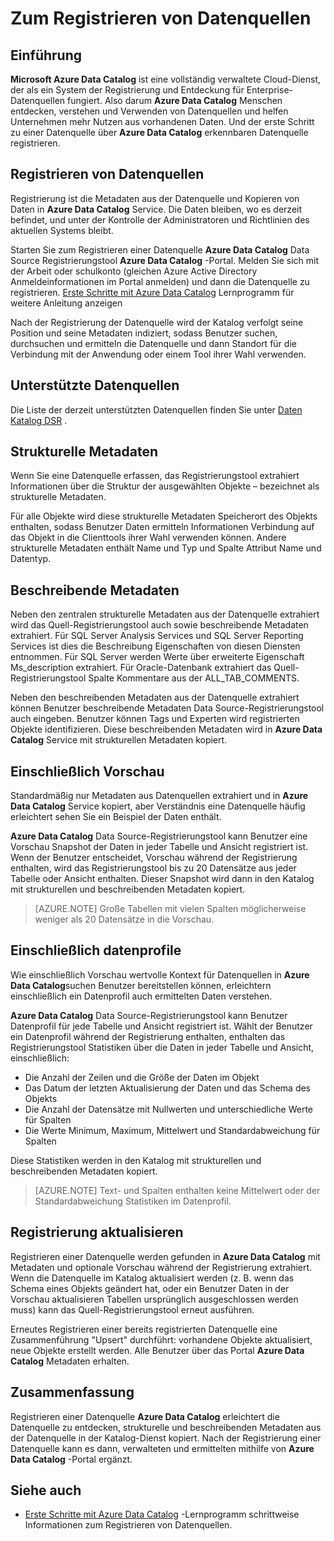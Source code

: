 <properties
   pageTitle="Zum Registrieren von Datenquellen | Microsoft Azure"
   description="Markieren zum Registrieren von Datenquellen mit Azure Data Catalog, einschließlich der Metadaten während der Registrierung extrahiert Artikel."
   services="data-catalog"
   documentationCenter=""
   authors="steelanddata"
   manager="NA"
   editor=""
   tags=""/>
<tags
   ms.service="data-catalog"
   ms.devlang="NA"
   ms.topic="article"
   ms.tgt_pltfrm="NA"
   ms.workload="data-catalog"
   ms.date="10/04/2016"
   ms.author="maroche"/>


# <a name="how-to-register-data-sources"></a>Zum Registrieren von Datenquellen

## <a name="introduction"></a>Einführung
**Microsoft Azure Data Catalog** ist eine vollständig verwaltete Cloud-Dienst, der als ein System der Registrierung und Entdeckung für Enterprise-Datenquellen fungiert. Also darum **Azure Data Catalog** Menschen entdecken, verstehen und Verwenden von Datenquellen und helfen Unternehmen mehr Nutzen aus vorhandenen Daten. Und der erste Schritt zu einer Datenquelle über **Azure Data Catalog** erkennbaren Datenquelle registrieren.
## <a name="registering-data-sources"></a>Registrieren von Datenquellen
Registrierung ist die Metadaten aus der Datenquelle und Kopieren von Daten in **Azure Data Catalog** Service. Die Daten bleiben, wo es derzeit befindet, und unter der Kontrolle der Administratoren und Richtlinien des aktuellen Systems bleibt.

Starten Sie zum Registrieren einer Datenquelle **Azure Data Catalog** Data Source Registrierungstool **Azure Data Catalog** -Portal. Melden Sie sich mit der Arbeit oder schulkonto (gleichen Azure Active Directory Anmeldeinformationen im Portal anmelden) und dann die Datenquelle zu registrieren.
[Erste Schritte mit Azure Data Catalog](data-catalog-get-started.md) Lernprogramm für weitere Anleitung anzeigen

Nach der Registrierung der Datenquelle wird der Katalog verfolgt seine Position und seine Metadaten indiziert, sodass Benutzer suchen, durchsuchen und ermitteln die Datenquelle und dann Standort für die Verbindung mit der Anwendung oder einem Tool ihrer Wahl verwenden.

## <a name="sources-supported"></a>Unterstützte Datenquellen
Die Liste der derzeit unterstützten Datenquellen finden Sie unter [Daten Katalog DSR](data-catalog-dsr.md) .
<br/>


## <a name="structural-metadata"></a>Strukturelle Metadaten
Wenn Sie eine Datenquelle erfassen, das Registrierungstool extrahiert Informationen über die Struktur der ausgewählten Objekte – bezeichnet als strukturelle Metadaten.

Für alle Objekte wird diese strukturelle Metadaten Speicherort des Objekts enthalten, sodass Benutzer Daten ermitteln Informationen Verbindung auf das Objekt in die Clienttools ihrer Wahl verwenden können. Andere strukturelle Metadaten enthält Name und Typ und Spalte Attribut Name und Datentyp.

## <a name="descriptive-metadata"></a>Beschreibende Metadaten
Neben den zentralen strukturelle Metadaten aus der Datenquelle extrahiert wird das Quell-Registrierungstool auch sowie beschreibende Metadaten extrahiert. Für SQL Server Analysis Services und SQL Server Reporting Services ist dies die Beschreibung Eigenschaften von diesen Diensten entnommen. Für SQL Server werden Werte über erweiterte Eigenschaft Ms_description extrahiert. Für Oracle-Datenbank extrahiert das Quell-Registrierungstool Spalte Kommentare aus der ALL_TAB_COMMENTS.

Neben den beschreibenden Metadaten aus der Datenquelle extrahiert können Benutzer beschreibende Metadaten Data Source-Registrierungstool auch eingeben. Benutzer können Tags und Experten wird registrierten Objekte identifizieren. Diese beschreibenden Metadaten wird in **Azure Data Catalog** Service mit strukturellen Metadaten kopiert.

## <a name="including-previews"></a>Einschließlich Vorschau

Standardmäßig nur Metadaten aus Datenquellen extrahiert und in **Azure Data Catalog** Service kopiert, aber Verständnis eine Datenquelle häufig erleichtert sehen Sie ein Beispiel der Daten enthält.

**Azure Data Catalog** Data Source-Registrierungstool kann Benutzer eine Vorschau Snapshot der Daten in jeder Tabelle und Ansicht registriert ist. Wenn der Benutzer entscheidet, Vorschau während der Registrierung enthalten, wird das Registrierungstool bis zu 20 Datensätze aus jeder Tabelle oder Ansicht enthalten. Dieser Snapshot wird dann in den Katalog mit strukturellen und beschreibenden Metadaten kopiert.


> [AZURE.NOTE]  Große Tabellen mit vielen Spalten möglicherweise weniger als 20 Datensätze in die Vorschau.


## <a name="including-data-profiles"></a>Einschließlich datenprofile

Wie einschließlich Vorschau wertvolle Kontext für Datenquellen in **Azure Data Catalog**suchen Benutzer bereitstellen können, erleichtern einschließlich ein Datenprofil auch ermittelten Daten verstehen.

**Azure Data Catalog** Data Source-Registrierungstool kann Benutzer Datenprofil für jede Tabelle und Ansicht registriert ist. Wählt der Benutzer ein Datenprofil während der Registrierung enthalten, enthalten das Registrierungstool Statistiken über die Daten in jeder Tabelle und Ansicht, einschließlich:

* Die Anzahl der Zeilen und die Größe der Daten im Objekt
* Das Datum der letzten Aktualisierung der Daten und das Schema des Objekts
* Die Anzahl der Datensätze mit Nullwerten und unterschiedliche Werte für Spalten
* Die Werte Minimum, Maximum, Mittelwert und Standardabweichung für Spalten

Diese Statistiken werden in den Katalog mit strukturellen und beschreibenden Metadaten kopiert.

> [AZURE.NOTE]  Text- und Spalten enthalten keine Mittelwert oder der Standardabweichung Statistiken im Datenprofil.

## <a name="updating-registrations"></a>Registrierung aktualisieren

Registrieren einer Datenquelle werden gefunden in **Azure Data Catalog** mit Metadaten und optionale Vorschau während der Registrierung extrahiert. Wenn die Datenquelle im Katalog aktualisiert werden (z. B. wenn das Schema eines Objekts geändert hat, oder ein Benutzer Daten in der Vorschau aktualisieren Tabellen ursprünglich ausgeschlossen werden muss) kann das Quell-Registrierungstool erneut ausführen.

Erneutes Registrieren einer bereits registrierten Datenquelle eine Zusammenführung "Upsert" durchführt: vorhandene Objekte aktualisiert, neue Objekte erstellt werden. Alle Benutzer über das Portal **Azure Data Catalog** Metadaten erhalten.

## <a name="summary"></a>Zusammenfassung
Registrieren einer Datenquelle **Azure Data Catalog** erleichtert die Datenquelle zu entdecken, strukturelle und beschreibenden Metadaten aus der Datenquelle in der Katalog-Dienst kopiert. Nach der Registrierung einer Datenquelle kann es dann, verwalteten und ermittelten mithilfe von **Azure Data Catalog** -Portal ergänzt.

## <a name="see-also"></a>Siehe auch
- [Erste Schritte mit Azure Data Catalog](data-catalog-get-started.md) -Lernprogramm schrittweise Informationen zum Registrieren von Datenquellen.
